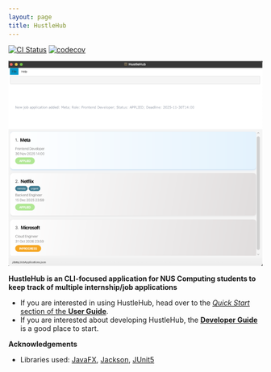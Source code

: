 ```yaml
---
layout: page
title: HustleHub
---
```


[![CI Status](https://github.com/AY2526S1-CS2103T-T11-1/tp/actions/workflows/gradle.yml/badge.svg)](https://github.com/AY2526S1-CS2103T-T11-1/tp/actions/workflows/gradle.yml)
[![codecov](https://codecov.io/gh/AY2526S1-CS2103T-T11-1/tp/graph/badge.svg)](https://app.codecov.io/github/AY2526S1-CS2103T-T11-1/tp)

![Ui](images/Ui.png)

**HustleHub is an CLI-focused application for NUS Computing students to keep track of multiple internship/job applications**

* If you are interested in using HustleHub, head over to the [_Quick Start_ section of the **User Guide**](UserGuide.html#quick-start).
* If you are interested about developing HustleHub, the [**Developer Guide**](DeveloperGuide.html) is a good place to start.


**Acknowledgements**

* Libraries used: [JavaFX](https://openjfx.io/), [Jackson](https://github.com/FasterXML/jackson), [JUnit5](https://github.com/junit-team/junit5)
